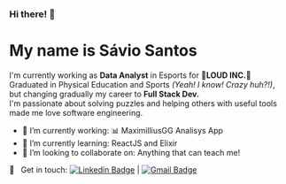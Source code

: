 ### Hi there! 👋
# My name is <b>Sávio Santos</b>
I'm currently working as <b>Data Analyst</b> in Esports for :green_heart:<b>LOUD INC.</b>:green_heart:
</br>Graduated in Physical Education and Sports <i>(Yeah! I know! Crazy huh?!)</i>, but changing gradually my career to <b>Full Stack Dev.</b>
<br/>I'm passionate about solving puzzles and helping others with useful tools made me love software engineering.

- 🔭 I’m currently working: :bar_chart: MaximilliusGG Analisys App
- 🌱 I’m currently learning: ReactJS and Elixir
- 👯 I’m looking to collaborate on: Anything that can teach me!

:email: &nbsp; Get in touch: [![Linkedin Badge](https://img.shields.io/badge/-SávioSantos-blue?style=flat-square&logo=Linkedin&logoColor=white&link=https://www.linkedin.com/in/dsaviossantos)](https://www.linkedin.com/in/dsaviossantos/) 
| 
[![Gmail Badge](https://img.shields.io/badge/-dsaviossantos@gmail.com-c14438?style=flat-square&logo=Gmail&logoColor=white&link=mailto:dsaviossantos@gmail.com)](mailto:dsaviossantos@gmail.com)
